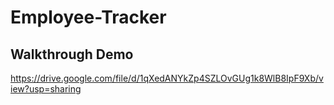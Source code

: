 # Employee-Tracker

## Walkthrough Demo
https://drive.google.com/file/d/1qXedANYkZp4SZLOvGUg1k8WlB8IpF9Xb/view?usp=sharing
